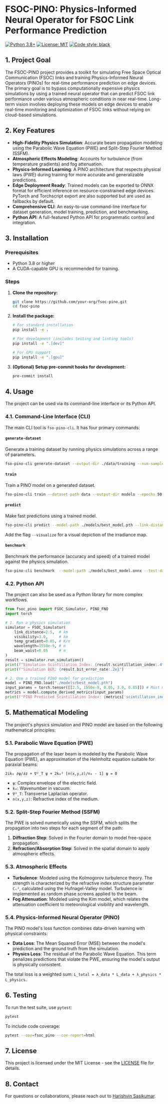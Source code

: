 # FSOC-PINO: Physics-Informed Neural Operator for FSOC Link Performance Prediction

[![Python 3.8+](https://img.shields.io/badge/python-3.8+-blue.svg)](https://www.python.org/downloads/)
[![License: MIT](https://img.shields.io/badge/License-MIT-yellow.svg)](https://opensource.org/licenses/MIT)
[![Code style: black](https://img.shields.io/badge/code%20style-black-000000.svg)](https://github.com/psf/black)

## 1. Project Goal

The FSOC-PINO project provides a toolkit for simulating Free Space Optical Communication (FSOC) links and training Physics-Informed Neural Operators (PINOs) for real-time performance prediction on edge devices. The primary goal is to bypass computationally expensive physics simulations by using a trained neural operator that can predict FSOC link performance under various atmospheric conditions in near real-time. Long-term vision involves deploying these models on edge devices to enable real-time monitoring and optimization of FSOC links without relying on cloud-based simulations.

## 2. Key Features

- **High-Fidelity Physics Simulation**: Accurate beam propagation modeling using the Parabolic Wave Equation (PWE) and Split-Step Fourier Method (SSFM).
- **Atmospheric Effects Modeling**: Accounts for turbulence (from temperature gradients) and fog attenuation.
- **Physics-Informed Learning**: A PINO architecture that respects physical laws (PWE) during training for more accurate and generalizable predictions.
- **Edge Deployment Ready**: Trained models can be exported to ONNX format for efficient inference on resource-constrained edge devices. PyTorch and Torchscript export are also supported but are used as fallbacks by default.
- **Comprehensive CLI**: An easy-to-use command-line interface for dataset generation, model training, prediction, and benchmarking.
- **Python API**: A full-featured Python API for programmatic control and integration.

## 3. Installation

### Prerequisites
- Python 3.8 or higher
- A CUDA-capable GPU is recommended for training.

### Steps
1.  **Clone the repository:**
    ```bash
    git clone https://github.com/your-org/fsoc-pino.git
    cd fsoc-pino
    ```
2.  **Install the package:**
    ```bash
    # For standard installation
    pip install -e .

    # For development (includes testing and linting tools)
    pip install -e ".[dev]"

    # For GPU support
    pip install -e ".[gpu]"
    ```
3.  **(Optional) Setup pre-commit hooks for development:**
    ```bash
    pre-commit install
    ```

## 4. Usage

The project can be used via its command-line interface or its Python API.

### 4.1. Command-Line Interface (CLI)

The main CLI tool is `fso-pino-cli`. It has four primary commands:

#### `generate-dataset`
Generate a training dataset by running physics simulations across a range of parameters.
```bash
fso-pino-cli generate-dataset --output-dir ./data/training --num-samples 100 --grid-size 64 --link-distance-range 1.0 5.0 --visibility-range 0.5 10.0 --temp-gradient-range 0.01 0.2 --beam-waist-range 0.02 0.10 --wavelength-range 850e-9 1550e-9 --parallel-jobs 4

```

#### `train`
Train a PINO model on a generated dataset.
```bash
fso-pino-cli train --dataset-path data --output-dir models --epochs 50 --learning-rate 1e-3 --physics-loss-weight 0.1
```

#### `predict`
Make fast predictions using a trained model.
```bash
fso-pino-cli predict --model-path ./models/best_model.pth --link-distance 2.5 --visibility 3.0 --temp-gradient 0.05 --beam-waist 0.05 --wavelength 1550e-9 --pressure-hpa 1013.25 --temperature-celsius 15.0 --humidity 0.5 --altitude-tx-m 10.0 --altitude-rx-m 10.0 --compute-metrics
```
Add the flag `--visualize` for a visual depiction of the irradiance map.

#### `benchmark`
Benchmark the performance (accuracy and speed) of a trained model against the physics simulation.
```bash
fso-pino-cli benchmark  --model-path ./models/best_model.onnx --test-dataset ./data/test --output-dir ./benchmarks
```

### 4.2. Python API

The project can also be used as a Python library for more complex workflows.

```python
from fsoc_pino import FSOC_Simulator, PINO_FNO
import torch

# 1. Run a physics simulation
simulator = FSOC_Simulator(
    link_distance=2.5,  # km
    visibility=3.0,     # km
    temp_gradient=0.05, # K/m
    wavelength=1550e-9, # m
    beam_waist=0.05     # m
)
result = simulator.run_simulation()
print(f"Simulation Scintillation Index: {result.scintillation_index:.4f}")
print(f"Simulation BER: {result.bit_error_rate:.2e}")

# 2. Use a trained PINO model for prediction
model = PINO_FNO.load("./models/best_model.pth")
input_params = torch.tensor([[2.5, 1550e-9, 0.05, 3.0, 0.05]]) # Must match training order
metrics = model.compute_derived_metrics(input_params)
print(f"PINO Predicted Scintillation Index: {metrics['scintillation_index'].item():.4f}")
```

## 5. Mathematical Modeling

The project's physics simulation and PINO model are based on the following mathematical principles:

### 5.1. Parabolic Wave Equation (PWE)
The propagation of the laser beam is modeled by the Parabolic Wave Equation (PWE), an approximation of the Helmholtz equation suitable for paraxial beams:
```
2ik₀ ∂ψ/∂z + ∇²_T ψ + 2k₀² [n(x,y,z)/n₀ - 1] ψ = 0
```
- `ψ`: Complex envelope of the electric field.
- `k₀`: Wavenumber in vacuum.
- `∇²_T`: Transverse Laplacian operator.
- `n(x,y,z)`: Refractive index of the medium.

### 5.2. Split-Step Fourier Method (SSFM)
The PWE is solved numerically using the SSFM, which splits the propagation into two steps for each segment of the path:
1.  **Diffraction Step**: Solved in the Fourier domain to model free-space propagation.
2.  **Refraction/Absorption Step**: Solved in the spatial domain to apply atmospheric effects.

### 5.3. Atmospheric Effects
- **Turbulence**: Modeled using the Kolmogorov turbulence theory. The strength is characterized by the refractive index structure parameter `Cₙ²`, calculated using the Hufnagel-Valley model. Turbulence is implemented as random phase screens applied to the beam.
- **Fog Attenuation**: Modeled using the Kim model, which relates the attenuation coefficient to meteorological visibility and wavelength.

### 5.4. Physics-Informed Neural Operator (PINO)
The PINO model's loss function combines data-driven learning with physical constraints:
- **Data Loss**: The Mean Squared Error (MSE) between the model's prediction and the ground truth from the simulation.
- **Physics Loss**: The residual of the Parabolic Wave Equation. This term penalizes predictions that violate the PWE, ensuring the model's output is physically consistent.

The total loss is a weighted sum: `L_total = λ_data * L_data + λ_physics * L_physics`.

## 6. Testing

To run the test suite, use `pytest`:
```bash
pytest
```
To include code coverage:
```bash
pytest --cov=fsoc_pino --cov-report=html
```

## 7. License
This project is licensed under the MIT License - see the [LICENSE](LICENSE) file for details.

## 8. Contact
For questions or collaborations, please reach out to [Harishvin Sasikumar](mailto:harishsasi17@gmail.com).